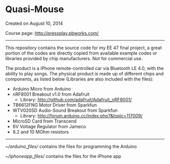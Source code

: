 Quasi-Mouse
===========

Created on August 10, 2014

Course page: http://pressplay.pbworks.com/

---

This repository contains the source code for my EE 47 final project, a great portion of the codes are directly copied from available example codes or libraries provided by chip manufacturers. Not for commercial use.

The product is a iPhone remote-controlled car via Bluetooth LE 4.0, with the ability to play songs. The physical product is made up of different chips and components, as listed below (Libraries are also included with the files):
+ Arduino Micro from Arduino
+ nRF8001 Breakout v1.0 from Adafruit
	- Library: http://github.com/adafruit/Adafruit_nRF8001/
+ TB6612FNG Motor Driver from Sparkfun
+ WTV020SD Audio-Sound Breakout from Sparkfun
	- Library: http://forum.arduino.cc/index.php?&topic=117009/
+ MicroSD Card from Transcend
+ 6V Voltage Regulator from Jameco
+ 8.2 and 10 MOhm resistors

---

*~/arduino_files/*  contains the files for programming the Arduino

*~/iphoneapp_files/*  contains the files for the iPhone app